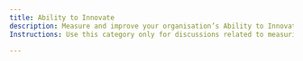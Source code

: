 ```yaml
---
title: Ability to Innovate
description: Measure and improve your organisation’s Ability to Innovate (A2I) using Evidence-Based Management (EBM). Focus on delivering new value sustainably and leveraging empirical data for decision-making.
Instructions: Use this category only for discussions related to measuring Ability to Innovate (A2I) as a metric in Evidence-Based Management (EBM). Topics should focus on quantifying innovation, reducing time-to-market, and improving an organisation’s capacity for delivering value. General innovation discussions should be placed in other relevant categories.

---
```


